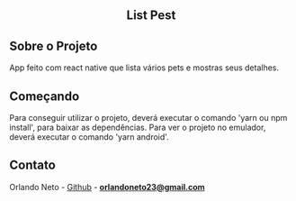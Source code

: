 <!-- PROJECT TITLE -->
<br />
<p align="center">
  <h2 align="center">List Pest</h2>
</p>


<!-- ABOUT THE PROJECT -->

## Sobre o Projeto

App feito com react native que lista vários pets e mostras seus detalhes.


<!-- GETTING STARTED -->

## Começando

Para conseguir utilizar o projeto, deverá executar o comando 'yarn ou npm install', para baixar as dependências.
Para ver o projeto no emulador,  deverá executar o comando 'yarn android'.

<!-- CONTACT -->

## Contato

Orlando Neto - [Github](https://github.com/orlandoneto) - **orlandoneto23@gmail.com**
